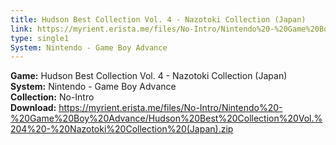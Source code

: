```yaml
---
title: Hudson Best Collection Vol. 4 - Nazotoki Collection (Japan)
link: https://myrient.erista.me/files/No-Intro/Nintendo%20-%20Game%20Boy%20Advance/Hudson%20Best%20Collection%20Vol.%204%20-%20Nazotoki%20Collection%20(Japan).zip
type: single1
System: Nintendo - Game Boy Advance
---
```

<b>Game:</b> Hudson Best Collection Vol. 4 - Nazotoki Collection (Japan)<br>
<b>System:</b> Nintendo - Game Boy Advance<br>
<b>Collection:</b> No-Intro<br>
<b>Download:</b> https://myrient.erista.me/files/No-Intro/Nintendo%20-%20Game%20Boy%20Advance/Hudson%20Best%20Collection%20Vol.%204%20-%20Nazotoki%20Collection%20(Japan).zip